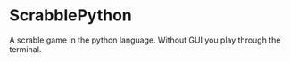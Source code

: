 # ScrabblePython
Α scrable game in the python language. Without GUI you play through the terminal. 
